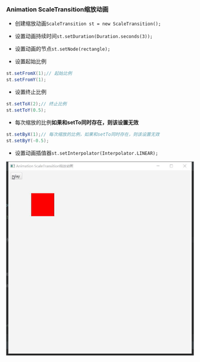 ### Animation ScaleTransition缩放动画

* 创建缩放动画`ScaleTransition st = new ScaleTransition();`

* 设置动画持续时间`st.setDuration(Duration.seconds(3));`

* 设置动画的节点`st.setNode(rectangle);`

* 设置起始比例
  
```java
st.setFromX(1);// 起始比例  
st.setFromY(1);
```

* 设置终止比例

```java
st.setToX(2);// 终止比例  
st.setToY(0.5);
```

* 每次缩放的比例**如果和setTo同时存在，则该设置无效**

```java
st.setByX(1);// 每次缩放的比例，如果和setTo同时存在，则该设置无效  
st.setByY(-0.5);
```

* 设置动画插值器`st.setInterpolator(Interpolator.LINEAR);`

![](../assets/VeryCapture_20220619221550.gif)
